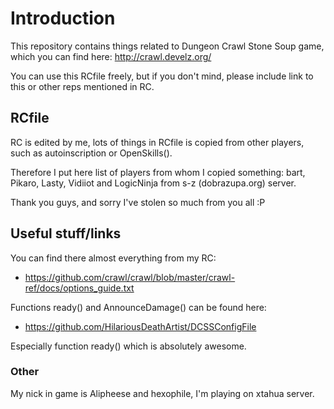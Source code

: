 # Introduction
This repository contains things related to Dungeon Crawl Stone Soup game, which you can find here: http://crawl.develz.org/

You can use this RCfile freely, but if you don't mind, please include link to this or other reps mentioned in RC.

## RCfile
RC is edited by me, lots of things in RCfile is copied from other players, such as autoinscription or OpenSkills().

Therefore I put here list of players from whom I copied something: bart, Pikaro, Lasty, Vidiiot
and LogicNinja from s-z (dobrazupa.org) server.

Thank you guys, and sorry I've stolen so much from you all :P

## Useful stuff/links

You can find there almost everything from my RC:
 - https://github.com/crawl/crawl/blob/master/crawl-ref/docs/options_guide.txt

Functions ready() and AnnounceDamage() can be found here:
 - https://github.com/HilariousDeathArtist/DCSSConfigFile

Especially function ready() which is absolutely awesome.


### Other
My nick in game is Alipheese and hexophile, I'm playing on xtahua server.
